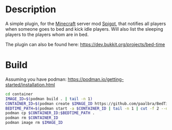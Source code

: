 # Description

A simple plugin, for the [Minecraft](https://www.minecraft.net/) server mod [Spigot](https://www.spigotmc.org), that notifies all players when someone goes to bed and kick idle players. Will also list the sleeping players to the players whom are in bed.

The plugin can also be found here: https://dev.bukkit.org/projects/bed-time

# Build

Assuming you have podman: https://podman.io/getting-started/installation.html

```bash
cd container
IMAGE_ID=$(podman build . | tail -n 1)
CONTAINER_ID=$(podman create $IMAGE_ID https://github.com/paalbra/BedTime.git)
BEDTIME_PATH=$(podman start -a $CONTAINER_ID | tail -n 1 | cut -f 2 --delimiter " ")
podman cp $CONTAINER_ID:$BEDTIME_PATH .
podman rm $CONTAINER_ID
podman image rm $IMAGE_ID
```
